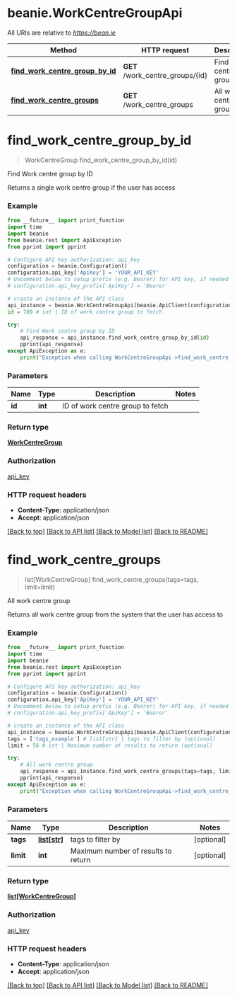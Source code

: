 # beanie.WorkCentreGroupApi

All URIs are relative to *https://bean.ie*

Method | HTTP request | Description
------------- | ------------- | -------------
[**find_work_centre_group_by_id**](WorkCentreGroupApi.md#find_work_centre_group_by_id) | **GET** /work_centre_groups/{id} | Find Work centre group by ID
[**find_work_centre_groups**](WorkCentreGroupApi.md#find_work_centre_groups) | **GET** /work_centre_groups | All work centre group


# **find_work_centre_group_by_id**
> WorkCentreGroup find_work_centre_group_by_id(id)

Find Work centre group by ID

Returns a single work centre group if the user has access

### Example
```python
from __future__ import print_function
import time
import beanie
from beanie.rest import ApiException
from pprint import pprint

# Configure API key authorization: api_key
configuration = beanie.Configuration()
configuration.api_key['ApiKey'] = 'YOUR_API_KEY'
# Uncomment below to setup prefix (e.g. Bearer) for API key, if needed
# configuration.api_key_prefix['ApiKey'] = 'Bearer'

# create an instance of the API class
api_instance = beanie.WorkCentreGroupApi(beanie.ApiClient(configuration))
id = 789 # int | ID of work centre group to fetch

try:
    # Find Work centre group by ID
    api_response = api_instance.find_work_centre_group_by_id(id)
    pprint(api_response)
except ApiException as e:
    print("Exception when calling WorkCentreGroupApi->find_work_centre_group_by_id: %s\n" % e)
```

### Parameters

Name | Type | Description  | Notes
------------- | ------------- | ------------- | -------------
 **id** | **int**| ID of work centre group to fetch | 

### Return type

[**WorkCentreGroup**](WorkCentreGroup.md)

### Authorization

[api_key](../README.md#api_key)

### HTTP request headers

 - **Content-Type**: application/json
 - **Accept**: application/json

[[Back to top]](#) [[Back to API list]](../README.md#documentation-for-api-endpoints) [[Back to Model list]](../README.md#documentation-for-models) [[Back to README]](../README.md)

# **find_work_centre_groups**
> list[WorkCentreGroup] find_work_centre_groups(tags=tags, limit=limit)

All work centre group

Returns all work centre group from the system that the user has access to

### Example
```python
from __future__ import print_function
import time
import beanie
from beanie.rest import ApiException
from pprint import pprint

# Configure API key authorization: api_key
configuration = beanie.Configuration()
configuration.api_key['ApiKey'] = 'YOUR_API_KEY'
# Uncomment below to setup prefix (e.g. Bearer) for API key, if needed
# configuration.api_key_prefix['ApiKey'] = 'Bearer'

# create an instance of the API class
api_instance = beanie.WorkCentreGroupApi(beanie.ApiClient(configuration))
tags = ['tags_example'] # list[str] | tags to filter by (optional)
limit = 56 # int | Maximum number of results to return (optional)

try:
    # All work centre group
    api_response = api_instance.find_work_centre_groups(tags=tags, limit=limit)
    pprint(api_response)
except ApiException as e:
    print("Exception when calling WorkCentreGroupApi->find_work_centre_groups: %s\n" % e)
```

### Parameters

Name | Type | Description  | Notes
------------- | ------------- | ------------- | -------------
 **tags** | [**list[str]**](str.md)| tags to filter by | [optional] 
 **limit** | **int**| Maximum number of results to return | [optional] 

### Return type

[**list[WorkCentreGroup]**](WorkCentreGroup.md)

### Authorization

[api_key](../README.md#api_key)

### HTTP request headers

 - **Content-Type**: application/json
 - **Accept**: application/json

[[Back to top]](#) [[Back to API list]](../README.md#documentation-for-api-endpoints) [[Back to Model list]](../README.md#documentation-for-models) [[Back to README]](../README.md)

